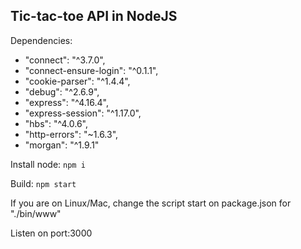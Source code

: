 ## Tic-tac-toe API in NodeJS

Dependencies:
- "connect": "^3.7.0",
- "connect-ensure-login": "^0.1.1",
- "cookie-parser": "^1.4.4",
- "debug": "^2.6.9",
- "express": "^4.16.4",
- "express-session": "^1.17.0",
- "hbs": "^4.0.6",
- "http-errors": "~1.6.3",
- "morgan": "^1.9.1"

Install node: ```npm i```

Build: ```npm start```

If you are on Linux/Mac, change the script start on package.json for "./bin/www"

Listen on port:3000
